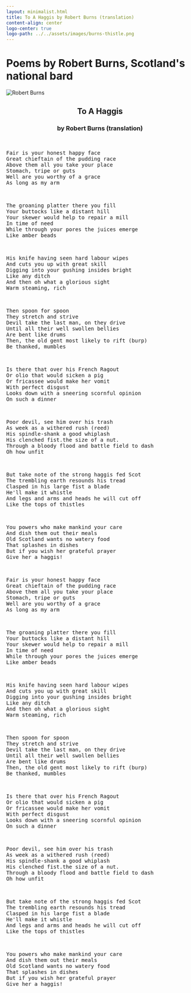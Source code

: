 ```yaml
---
layout: minimalist.html
title: To A Haggis by Robert Burns (translation)
content-align: center
logo-center: true
logo-path: ../../assets/images/burns-thistle.png
---
```

# Poems by Robert Burns, Scotland's national bard

![Robert Burns](../../assets/images/burns-robert-burns.png)

<center><h2>To A Haggis</h2></center>

<center><h3>by Robert Burns (translation)</h3></center>

&nbsp;

<pre>Fair is your honest happy face
Great chieftain of the pudding race
Above them all you take your place
Stomach, tripe or guts
Well are you worthy of a grace
As long as my arm</pre>
&nbsp;
<pre>The groaning platter there you fill
Your buttocks like a distant hill
Your skewer would help to repair a mill
In time of need
While through your pores the juices emerge
Like amber beads</pre>
&nbsp;
<pre>His knife having seen hard labour wipes
And cuts you up with great skill
Digging into your gushing insides bright
Like any ditch
And then oh what a glorious sight
Warm steaming, rich</pre>
&nbsp;
<pre>Then spoon for spoon
They stretch and strive
Devil take the last man, on they drive
Until all their well swollen bellies
Are bent like drums
Then, the old gent most likely to rift (burp)
Be thanked, mumbles</pre>
&nbsp;
<pre>Is there that over his French Ragout
Or olio that would sicken a pig
Or fricassee would make her vomit
With perfect disgust
Looks down with a sneering scornful opinion
On such a dinner</pre>
&nbsp;
<pre>Poor devil, see him over his trash
As week as a withered rush (reed)
His spindle-shank a good whiplash
His clenched fist.the size of a nut.
Through a bloody flood and battle field to dash
Oh how unfit</pre>
&nbsp;
<pre>But take note of the strong haggis fed Scot
The trembling earth resounds his tread
Clasped in his large fist a blade
He'll make it whistle
And legs and arms and heads he will cut off
Like the tops of thistles</pre>
&nbsp;
<pre>You powers who make mankind your care
And dish them out their meals
Old Scotland wants no watery food
That splashes in dishes
But if you wish her grateful prayer
Give her a haggis!</pre>
&nbsp;
<pre>Fair is your honest happy face
Great chieftain of the pudding race
Above them all you take your place
Stomach, tripe or guts
Well are you worthy of a grace
As long as my arm</pre>
&nbsp;
<pre>The groaning platter there you fill
Your buttocks like a distant hill
Your skewer would help to repair a mill
In time of need
While through your pores the juices emerge
Like amber beads</pre>
&nbsp;
<pre>His knife having seen hard labour wipes
And cuts you up with great skill
Digging into your gushing insides bright
Like any ditch
And then oh what a glorious sight
Warm steaming, rich</pre>
&nbsp;
<pre>Then spoon for spoon
They stretch and strive
Devil take the last man, on they drive
Until all their well swollen bellies
Are bent like drums
Then, the old gent most likely to rift (burp)
Be thanked, mumbles</pre>
&nbsp;
<pre>Is there that over his French Ragout
Or olio that would sicken a pig
Or fricassee would make her vomit
With perfect disgust
Looks down with a sneering scornful opinion
On such a dinner</pre>
&nbsp;
<pre>Poor devil, see him over his trash
As week as a withered rush (reed)
His spindle-shank a good whiplash
His clenched fist.the size of a nut.
Through a bloody flood and battle field to dash
Oh how unfit</pre>
&nbsp;
<pre>But take note of the strong haggis fed Scot
The trembling earth resounds his tread
Clasped in his large fist a blade
He'll make it whistle
And legs and arms and heads he will cut off
Like the tops of thistles</pre>
&nbsp;
<pre>You powers who make mankind your care
And dish them out their meals
Old Scotland wants no watery food
That splashes in dishes
But if you wish her grateful prayer
Give her a haggis!</pre>
